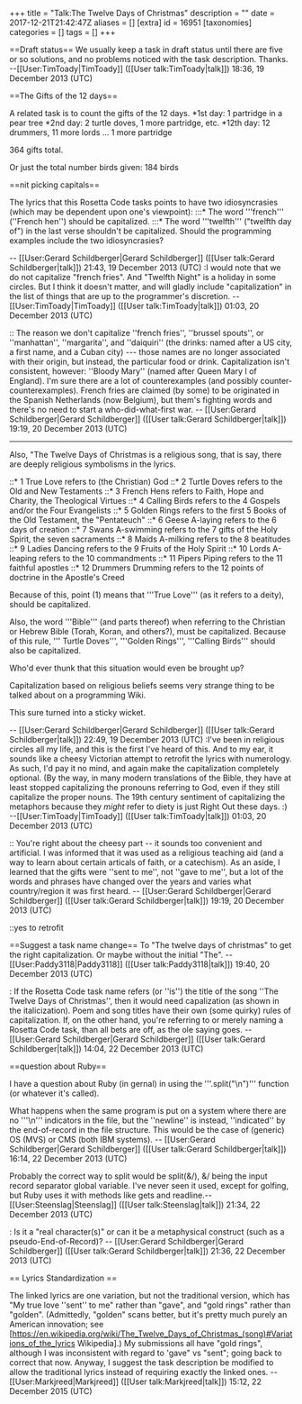 +++
title = "Talk:The Twelve Days of Christmas"
description = ""
date = 2017-12-21T21:42:47Z
aliases = []
[extra]
id = 16951
[taxonomies]
categories = []
tags = []
+++

==Draft status==
We usually keep a task in draft status until there are five or so solutions, and no problems noticed with the task description.  Thanks.  --[[User:TimToady|TimToady]] ([[User talk:TimToady|talk]]) 18:36, 19 December 2013 (UTC)

==The Gifts of the 12 days==

A related task is to count the gifts of the 12 days. 
*1st day: 1 partridge in a pear tree
*2nd day: 2 turtle doves, 1 more partridge, etc.
*12th day: 12 drummers, 11 more lords ... 1 more partridge

364 gifts total.

Or just the total number birds given: 184 birds


==nit picking capitals==

The lyrics that this Rosetta Code tasks points to have two idiosyncrasies (which may be dependent upon one's viewpoint):
:::* The word '''french''' (''French hen'') should be capitalized.
:::* The word '''twelfth''' ("twelfth day of") in the last verse shouldn't be capitalized.
Should the programming examples include the two idiosyncrasies? 

-- [[User:Gerard Schildberger|Gerard Schildberger]] ([[User talk:Gerard 
Schildberger|talk]]) 21:43, 19 December 2013 (UTC)
:I would note that we do not capitalize "french fries".  And "Twelfth Night" is a holiday in some circles.  But I think it doesn't matter, and will gladly include "capitalization" in the list of things that are up to the programmer's discretion.  --[[User:TimToady|TimToady]] ([[User talk:TimToady|talk]]) 01:03, 20 December 2013 (UTC)

:: The reason we don't capitalize ''french fries'', ''brussel spouts'', or ''manhattan'', ''margarita'', and ''daiquiri'' (the drinks: named after a US city, a first name, and a Cuban city) --- those names are no longer associated with their origin, but instead, the particular food or drink.   Capitalization isn't consistent,  however:   ''Bloody Mary''   (named after Queen Mary I of England).   I'm sure there are a lot of counterexamples (and possibly counter-counterexamples).   French fries are claimed (by some) to be originated in the Spanish Netherlands (now Belgium), but them's fighting words and there's no need to start a who-did-what-first war. -- [[User:Gerard Schildberger|Gerard Schildberger]] ([[User talk:Gerard Schildberger|talk]]) 19:19, 20 December 2013 (UTC) 

-----

Also, "The Twelve Days of Christmas is a religious song, that is say, there are deeply religious symbolisms in the lyrics.

::* 1   True Love refers to (the Christian) God
::* 2   Turtle Doves refers to the Old and New Testaments
::* 3   French Hens refers to Faith, Hope and Charity, the Theological Virtues
::* 4   Calling Birds refers to the 4 Gospels and/or the Four Evangelists
::* 5   Golden Rings refers to the first 5 Books of the Old Testament, the "Pentateuch"
::* 6   Geese A-laying refers to the 6 days of creation
::* 7   Swans A-swimming refers to the 7 gifts of the Holy Spirit, the seven sacraments
::* 8   Maids A-milking refers to the 8 beatitudes
::* 9   Ladies Dancing refers to the 9 Fruits of the Holy Spirit
::* 10   Lords A-leaping refers to the 10 commandments
::* 11   Pipers Piping refers to the 11 faithful apostles
::* 12   Drummers Drumming refers to the 12 points of doctrine in the Apostle's Creed

Because of this, point (1) means that '''True Love''' (as it refers to a deity), should be capitalized.

Also, the word '''Bible''' (and parts thereof) when referring to the Christian or Hebrew Bible (Torah, Koran, and others?), must be capitalized.   Because of this rule, ''' Turtle Doves''', '''Golden Rings''', '''Calling Birds''' should also be capitalized.


Who'd ever thunk that this situation would even be brought up? 

Capitalization based on religious beliefs seems very strange thing to be talked about on a programming Wiki.

This sure turned into a sticky wicket.
 
-- [[User:Gerard Schildberger|Gerard Schildberger]] ([[User talk:Gerard Schildberger|talk]]) 22:49, 19 December 2013 (UTC)
:I've been in religious circles all my life, and this is the first I've heard of this.  And to my ear, it sounds like a cheesy Victorian attempt to retrofit the lyrics with numerology.  As such, I'd pay it no mind, and again make the capitalization completely optional.  (By the way, in many modern translations of the Bible, they have at least stopped capitalizing the pronouns referring to God, even if they still capitalize the proper nouns.  The 19th century sentiment of capitalizing the metaphors because they <em>might</em> refer to diety is just Right Out these days.  :)  --[[User:TimToady|TimToady]] ([[User talk:TimToady|talk]]) 01:03, 20 December 2013 (UTC)

:: You're right about the cheesy part -- it sounds too convenient and artificial.   I was informed that it was used as a religious teaching aid (and a way to learn about certain articals of faith, or a catechism).   As an aside, I learned that the gifts were ''sent to me'', not ''gave to me'', but a lot of the words and phrases have changed over the years and varies what country/region it was first heard. -- [[User:Gerard Schildberger|Gerard Schildberger]] ([[User talk:Gerard Schildberger|talk]]) 19:19, 20 December 2013 (UTC)

::yes to retrofit

==Suggest a task name change==
To "The twelve days of christmas" to get the right capitalization. Or maybe without the initial "The". --[[User:Paddy3118|Paddy3118]] ([[User talk:Paddy3118|talk]]) 19:40, 20 December 2013 (UTC)

: If the Rosetta Code task name refers (or ''is'') the title of the song ''The Twelve Days of Christmas'', then it would need capalization (as shown in the italicization).   Poem and song titles have their own (some quirky) rules of capitalization.   If, on the other hand, you're referring to or merely naming a Rosetta Code task, than all bets are off, as the ole saying goes. -- [[User:Gerard Schildberger|Gerard Schildberger]] ([[User talk:Gerard Schildberger|talk]]) 14:04, 22 December 2013 (UTC)

==question about Ruby==

I have a question about Ruby (in gernal) in using the   '''.split("\n")'''   function  (or whatever it's called).

What happens when the same program is put on a system where there are no   '''\n'''   indicators in the file, but the ''newline'' is instead, ''indicated'' by the end-of-record in the file structure.   This would be the case of (generic) OS (MVS) or CMS (both IBM systems). -- [[User:Gerard Schildberger|Gerard Schildberger]] ([[User talk:Gerard Schildberger|talk]]) 16:14, 22 December 2013 (UTC)

Probably the correct way to split would be split(&/), &/ being the input record separator global variable. I've never seen it used, except for golfing, but Ruby uses it with methods like gets and readline.--[[User:Steenslag|Steenslag]] ([[User talk:Steenslag|talk]]) 21:34, 22 December 2013 (UTC)

: Is it a "real character(s)" or can it be a metaphysical construct (such as a pseudo-End-of-Record)? -- [[User:Gerard Schildberger|Gerard Schildberger]] ([[User talk:Gerard Schildberger|talk]]) 21:36, 22 December 2013 (UTC)

== Lyrics Standardization ==

The linked lyrics are one variation, but not the traditional version, which has "My true love ''sent'' to me" rather than "gave", and "gold rings" rather than "golden". (Admittedly, "golden" scans better, but it's pretty much purely an American innovation; see [https://en.wikipedia.org/wiki/The_Twelve_Days_of_Christmas_(song)#Variations_of_the_lyrics Wikipedia].) My submissions all have "gold rings", although I was inconsistent with regard to 'gave" vs "sent"; going back to correct that now. Anyway, I suggest the task description be modified to allow the traditional lyrics instead of requiring exactly the linked ones. --[[User:Markjreed|Markjreed]] ([[User talk:Markjreed|talk]]) 15:12, 22 December 2015 (UTC)
